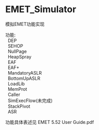 # EMET_Simulator
模拟EMET功能实现

功能:  
  &nbsp;  DEP  
  &nbsp;  SEHOP  
  &nbsp;  NullPage  
  &nbsp;  HeapSpray  
  &nbsp;  EAF  
  &nbsp;  EAF+    
  &nbsp;  MandatoryASLR  
  &nbsp;  BottomUpASLR  
  &nbsp;  LoadLib  
  &nbsp;  MemProt  
  &nbsp;  Caller  
  &nbsp;  SimExecFlow(未完成)  
  &nbsp;  StackPivot  
  &nbsp;  ASR
  
功能具体表述见 EMET 5.52 User Guide.pdf  


